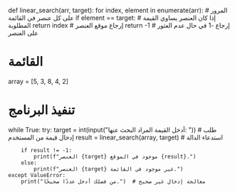 def linear_search(arr, target):
    for index, element in enumerate(arr):  # المرور على كل عنصر في القائمة
        if element == target:  # إذا كان العنصر يساوي القيمة المطلوبة
            return index  # إرجاع موقع العنصر
    return -1  # إرجاع -1 في حال عدم العثور على العنصر

# القائمة
array = [5, 3, 8, 4, 2]

# تنفيذ البرنامج
while True:
    try:
        target = int(input("أدخل القيمة المراد البحث عنها: "))  # طلب إدخال قيمة من المستخدم
        result = linear_search(array, target)  # استدعاء الدالة

        if result != -1:
            print(f"العنصر {target} موجود في الموقع {result}.")
        else:
            print(f"العنصر {target} غير موجود في القائمة.")
    except ValueError:
        print("من فضلك أدخل عددًا صحيحًا.")  # معالجة إدخال غير صحيح
